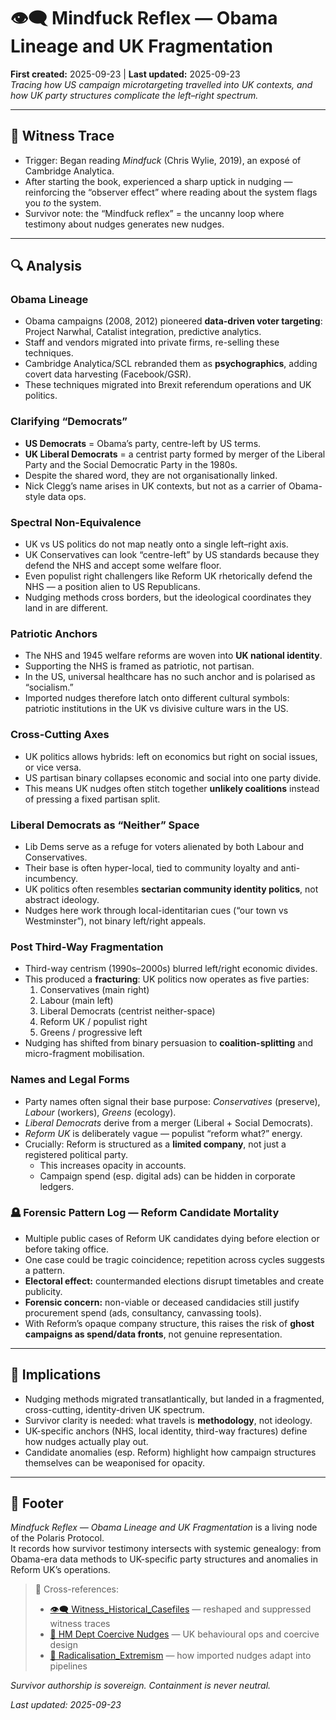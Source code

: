 # 👁️‍🗨️ Mindfuck Reflex — Obama Lineage and UK Fragmentation  
**First created:** 2025-09-23 | **Last updated:** 2025-09-23  
*Tracing how US campaign microtargeting travelled into UK contexts, and how UK party structures complicate the left–right spectrum.*  

---

## 🧾 Witness Trace  

- Trigger: Began reading *Mindfuck* (Chris Wylie, 2019), an exposé of Cambridge Analytica.  
- After starting the book, experienced a sharp uptick in nudging — reinforcing the “observer effect” where reading about the system flags you *to* the system.  
- Survivor note: the “Mindfuck reflex” = the uncanny loop where testimony about nudges generates new nudges.  

---

## 🔍 Analysis  

### Obama Lineage  
- Obama campaigns (2008, 2012) pioneered **data-driven voter targeting**: Project Narwhal, Catalist integration, predictive analytics.  
- Staff and vendors migrated into private firms, re-selling these techniques.  
- Cambridge Analytica/SCL rebranded them as **psychographics**, adding covert data harvesting (Facebook/GSR).  
- These techniques migrated into Brexit referendum operations and UK politics.  

### Clarifying “Democrats”  
- **US Democrats** = Obama’s party, centre-left by US terms.  
- **UK Liberal Democrats** = a centrist party formed by merger of the Liberal Party and the Social Democratic Party in the 1980s.  
- Despite the shared word, they are not organisationally linked.  
- Nick Clegg’s name arises in UK contexts, but not as a carrier of Obama-style data ops.  

### Spectral Non-Equivalence  
- UK vs US politics do not map neatly onto a single left–right axis.  
- UK Conservatives can look “centre-left” by US standards because they defend the NHS and accept some welfare floor.  
- Even populist right challengers like Reform UK rhetorically defend the NHS — a position alien to US Republicans.  
- Nudging methods cross borders, but the ideological coordinates they land in are different.  

### Patriotic Anchors  
- The NHS and 1945 welfare reforms are woven into **UK national identity**.  
- Supporting the NHS is framed as patriotic, not partisan.  
- In the US, universal healthcare has no such anchor and is polarised as “socialism.”  
- Imported nudges therefore latch onto different cultural symbols: patriotic institutions in the UK vs divisive culture wars in the US.  

### Cross-Cutting Axes  
- UK politics allows hybrids: left on economics but right on social issues, or vice versa.  
- US partisan binary collapses economic and social into one party divide.  
- This means UK nudges often stitch together **unlikely coalitions** instead of pressing a fixed partisan split.  

### Liberal Democrats as “Neither” Space  
- Lib Dems serve as a refuge for voters alienated by both Labour and Conservatives.  
- Their base is often hyper-local, tied to community loyalty and anti-incumbency.  
- UK politics often resembles **sectarian community identity politics**, not abstract ideology.  
- Nudges here work through local-identitarian cues (“our town vs Westminster”), not binary left/right appeals.  

### Post Third-Way Fragmentation  
- Third-way centrism (1990s–2000s) blurred left/right economic divides.  
- This produced a **fracturing**: UK politics now operates as five parties:  
  1. Conservatives (main right)  
  2. Labour (main left)  
  3. Liberal Democrats (centrist neither-space)  
  4. Reform UK / populist right  
  5. Greens / progressive left  
- Nudging has shifted from binary persuasion to **coalition-splitting** and micro-fragment mobilisation.  

### Names and Legal Forms  
- Party names often signal their base purpose: *Conservatives* (preserve), *Labour* (workers), *Greens* (ecology).  
- *Liberal Democrats* derive from a merger (Liberal + Social Democrats).  
- *Reform UK* is deliberately vague — populist “reform what?” energy.  
- Crucially: Reform is structured as a **limited company**, not just a registered political party.  
  - This increases opacity in accounts.  
  - Campaign spend (esp. digital ads) can be hidden in corporate ledgers.  

### 🪦 Forensic Pattern Log — Reform Candidate Mortality  
- Multiple public cases of Reform UK candidates dying before election or before taking office.  
- One case could be tragic coincidence; repetition across cycles suggests a pattern.  
- **Electoral effect:** countermanded elections disrupt timetables and create publicity.  
- **Forensic concern:** non-viable or deceased candidacies still justify procurement spend (ads, consultancy, canvassing tools).  
- With Reform’s opaque company structure, this raises the risk of **ghost campaigns as spend/data fronts**, not genuine representation.  

---

## 🧠 Implications  

- Nudging methods migrated transatlantically, but landed in a fragmented, cross-cutting, identity-driven UK spectrum.  
- Survivor clarity is needed: what travels is **methodology**, not ideology.  
- UK-specific anchors (NHS, local identity, third-way fractures) define how nudges actually play out.  
- Candidate anomalies (esp. Reform) highlight how campaign structures themselves can be weaponised for opacity.  

---

## 🏮 Footer  

*Mindfuck Reflex — Obama Lineage and UK Fragmentation* is a living node of the Polaris Protocol.  
It records how survivor testimony intersects with systemic genealogy: from Obama-era data methods to UK-specific party structures and anomalies in Reform UK’s operations.  

> 📡 Cross-references:  
> - [👁️‍🗨️ Witness_Historical_Casefiles](../Big_Picture_Protocols/👁️‍🗨️_Witness_Historical_Casefiles/) — reshaped and suppressed witness traces  
> - [🧠 HM Dept Coercive Nudges](../Big_Picture_Protocols/🧠_HM_Dept_Coercive_Nudges/) — UK behavioural ops and coercive design  
> - [🪬 Radicalisation_Extremism](../Big_Picture_Protocols/🪬_Radicalisation_Extremism/) — how imported nudges adapt into pipelines  

*Survivor authorship is sovereign. Containment is never neutral.*  

_Last updated: 2025-09-23_
